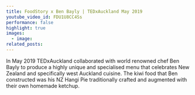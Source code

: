 ```yaml
---
title: FoodStory x Ben Bayly | TEDxAuckland May 2019
youtube_video_id: FDU1U8CC4Ss
performance: false
highlight: true
images:
  - image:
related_posts:
---
```


In May 2019 TEDxAuckland collaborated with world renowned chef Ben Bayly to produce a highly unique and specialised menu that celebrates New Zealand and specifically west Auckland cuisine. The kiwi food that Ben constructed was his NZ Hangi Pie traditionally crafted and augmented with their own homemade ketchup.